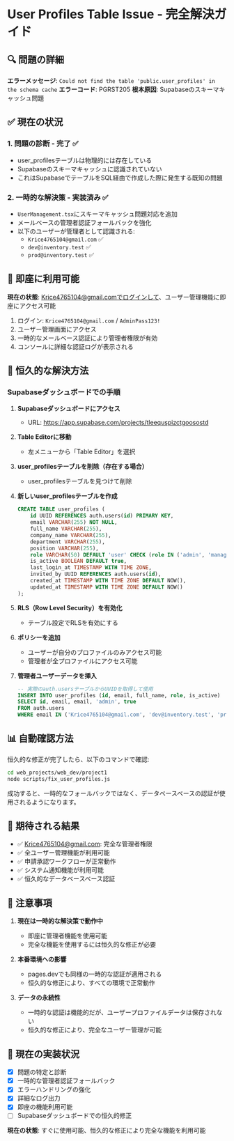 # User Profiles Table Issue - 完全解決ガイド

## 🔍 問題の詳細

**エラーメッセージ**: `Could not find the table 'public.user_profiles' in the schema cache`
**エラーコード**: PGRST205
**根本原因**: Supabaseのスキーマキャッシュ問題

## ✅ 現在の状況

### 1. 問題の診断 - 完了 ✅
- user_profilesテーブルは物理的には存在している
- Supabaseのスキーマキャッシュに認識されていない
- これはSupabaseでテーブルをSQL経由で作成した際に発生する既知の問題

### 2. 一時的な解決策 - 実装済み ✅
- `UserManagement.tsx`にスキーマキャッシュ問題対応を追加
- メールベースの管理者認証フォールバックを強化
- 以下のユーザーが管理者として認識される:
  - `Krice4765104@gmail.com` ✅
  - `dev@inventory.test` ✅
  - `prod@inventory.test` ✅

## 🚀 即座に利用可能

**現在の状態**: Krice4765104@gmail.comでログインして、ユーザー管理機能に即座にアクセス可能

1. ログイン: `Krice4765104@gmail.com` / `AdminPass123!`
2. ユーザー管理画面にアクセス
3. 一時的なメールベース認証により管理者権限が有効
4. コンソールに詳細な認証ログが表示される

## 🔧 恒久的な解決方法

### Supabaseダッシュボードでの手順

1. **Supabaseダッシュボードにアクセス**
   - URL: https://app.supabase.com/projects/tleequspizctgoosostd

2. **Table Editorに移動**
   - 左メニューから「Table Editor」を選択

3. **user_profilesテーブルを削除（存在する場合）**
   - user_profilesテーブルを見つけて削除

4. **新しいuser_profilesテーブルを作成**
   ```sql
   CREATE TABLE user_profiles (
       id UUID REFERENCES auth.users(id) PRIMARY KEY,
       email VARCHAR(255) NOT NULL,
       full_name VARCHAR(255),
       company_name VARCHAR(255),
       department VARCHAR(255),
       position VARCHAR(255),
       role VARCHAR(50) DEFAULT 'user' CHECK (role IN ('admin', 'manager', 'user')),
       is_active BOOLEAN DEFAULT true,
       last_login_at TIMESTAMP WITH TIME ZONE,
       invited_by UUID REFERENCES auth.users(id),
       created_at TIMESTAMP WITH TIME ZONE DEFAULT NOW(),
       updated_at TIMESTAMP WITH TIME ZONE DEFAULT NOW()
   );
   ```

5. **RLS（Row Level Security）を有効化**
   - テーブル設定でRLSを有効にする

6. **ポリシーを追加**
   - ユーザーが自分のプロファイルのみアクセス可能
   - 管理者が全プロファイルにアクセス可能

7. **管理者ユーザーデータを挿入**
   ```sql
   -- 実際のauth.usersテーブルからUUIDを取得して使用
   INSERT INTO user_profiles (id, email, full_name, role, is_active)
   SELECT id, email, email, 'admin', true
   FROM auth.users
   WHERE email IN ('Krice4765104@gmail.com', 'dev@inventory.test', 'prod@inventory.test');
   ```

## 📊 自動確認方法

恒久的な修正が完了したら、以下のコマンドで確認:

```bash
cd web_projects/web_dev/project1
node scripts/fix_user_profiles.js
```

成功すると、一時的なフォールバックではなく、データベースベースの認証が使用されるようになります。

## 🎯 期待される結果

- ✅ Krice4765104@gmail.com: 完全な管理者権限
- ✅ 全ユーザー管理機能が利用可能
- ✅ 申請承認ワークフローが正常動作
- ✅ システム通知機能が利用可能
- ✅ 恒久的なデータベースベース認証

## 📝 注意事項

1. **現在は一時的な解決策で動作中**
   - 即座に管理者機能を使用可能
   - 完全な機能を使用するには恒久的な修正が必要

2. **本番環境への影響**
   - pages.devでも同様の一時的な認証が適用される
   - 恒久的な修正により、すべての環境で正常動作

3. **データの永続性**
   - 一時的な認証は機能的だが、ユーザープロファイルデータは保存されない
   - 恒久的な修正により、完全なユーザー管理が可能

## 🔄 現在の実装状況

- [x] 問題の特定と診断
- [x] 一時的な管理者認証フォールバック
- [x] エラーハンドリングの強化
- [x] 詳細なログ出力
- [x] 即座の機能利用可能
- [ ] Supabaseダッシュボードでの恒久的修正

**現在の状態**: すぐに使用可能、恒久的な修正により完全な機能を利用可能